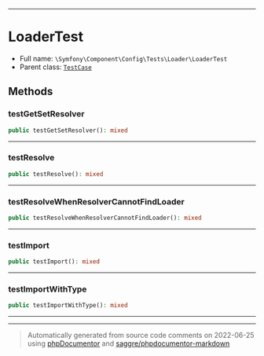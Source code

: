 ***

# LoaderTest





* Full name: `\Symfony\Component\Config\Tests\Loader\LoaderTest`
* Parent class: [`TestCase`](../../../../../PHPUnit/Framework/TestCase.md)




## Methods


### testGetSetResolver



```php
public testGetSetResolver(): mixed
```











***

### testResolve



```php
public testResolve(): mixed
```











***

### testResolveWhenResolverCannotFindLoader



```php
public testResolveWhenResolverCannotFindLoader(): mixed
```











***

### testImport



```php
public testImport(): mixed
```











***

### testImportWithType



```php
public testImportWithType(): mixed
```











***


***
> Automatically generated from source code comments on 2022-06-25 using [phpDocumentor](http://www.phpdoc.org/) and [saggre/phpdocumentor-markdown](https://github.com/Saggre/phpDocumentor-markdown)
